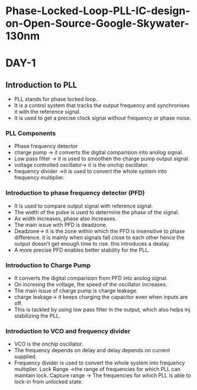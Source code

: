 # Phase-Locked-Loop-PLL-IC-design-on-Open-Source-Google-Skywater-130nm

# DAY-1
## Introduction to PLL
- PLL stands for phase locked loop.
- It is a control system that tracks the output frequency and synchronises it with the reference signal.
- It is used to get a precise clock signal without frequency or phase noise.

### PLL Components
- Phase frequency detector
- charge pump -> it converts the digital comparision into anolog signal.
- Low pass filter -> it is used to smoothen the charge pump output signal.
- voltage controlled oscillator-> it is the onchip oscillator.
- frequency divider ->it is used to convert the whole system into frequency multiplier.

### Introduction to phase frequency detector (PFD)
- It is used to compare output signal with reference signal.
- The width of the pulse is used to determine the phase of the signal.
- As width increases, phase also increases.
- The main issue with PFD is deadzone.
- Deadzone-> it is the zone within which the PFD is insensitive to phase difference. it is mainly when signals fall close to each other hence the output doesn't get enough time to rise. this introduces a dealay.
- A more precise PFD enables better stability for the PLL.

### Introduction to Charge Pump
- It converts the digital comparision from PFD into anolog signal.
- On incresing the voltage, the speed of the oscillator increases.
- The main issue of charge pump is charge leakage.
- charge leakage-> it keeps charging the capacitor even when inputs are off.
- This is tackled by using low pass filter in the output, which also helps inj stabilizing the PLL.

### Introduction to VCO and frequency divider
- VCO is the onchip oscillator.
- The frequency depends on delay and delay depends on current supplied.
- Frequency divider is used to convert the whole system into frequency multiplier.
Lock Range ->the range of frequencies for which PLL can maintain lock.
Capture range -> The frequencies for which PLL is able to lock-in from unlocked state.

